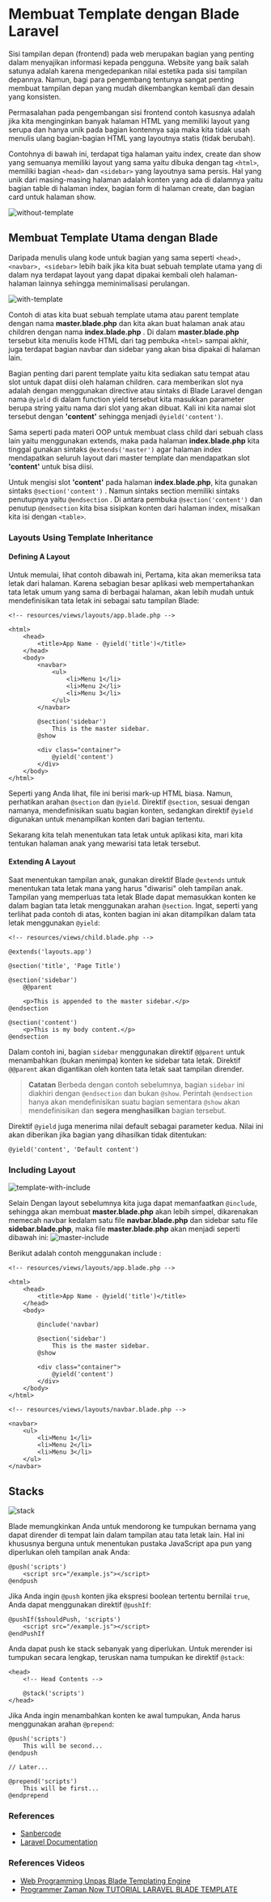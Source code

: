 
# Membuat Template dengan Blade Laravel

Sisi tampilan depan (frontend) pada web merupakan bagian yang penting dalam menyajikan informasi kepada pengguna. Website yang baik salah satunya adalah karena mengedepankan nilai estetika pada sisi tampilan depannya. Namun, bagi para pengembang tentunya sangat penting membuat tampilan depan yang mudah dikembangkan kembali dan desain yang konsisten.

Permasalahan pada pengembangan sisi frontend contoh kasusnya adalah jika kita menginginkan banyak halaman HTML yang memiliki layout yang serupa dan hanya unik pada bagian kontennya saja maka kita tidak usah menulis ulang bagian-bagian HTML yang layoutnya statis (tidak berubah).

Contohnya di bawah ini, terdapat tiga halaman yaitu index, create dan show yang semuanya memiliki layout yang sama yaitu dibuka dengan tag `<html>`, memiliki bagian `<head>` <navbar> dan `<sidebar>` yang layoutnya sama persis. Hal yang unik dari masing-masing halaman adalah konten yang ada di dalamnya yaitu bagian table di halaman index, bagian form di halaman create, dan bagian card untuk halaman show.

![without-template](https://blog.sanbercode.com/wp-content/uploads/2020/08/Blade-Templating.jpg)

## Membuat Template Utama dengan Blade

Daripada menulis ulang kode untuk bagian yang sama seperti `<head>, <navbar>, <sidebar>` lebih baik jika kita buat sebuah template utama yang di dalam nya terdapat layout yang dapat dipakai kembali oleh halaman-halaman lainnya sehingga meminimalisasi perulangan.

![with-template](https://blog.sanbercode.com/wp-content/uploads/2020/08/master-template.jpg)

Contoh di atas kita buat sebuah template utama atau parent template dengan nama **master.blade.php** dan kita akan buat halaman anak atau children dengan nama **index.blade.php** . Di dalam **master.blade.php** tersebut kita menulis kode HTML dari tag pembuka `<html>` sampai akhir, juga terdapat bagian navbar dan sidebar yang akan bisa dipakai di halaman lain.

Bagian penting dari parent template yaitu kita sediakan satu tempat atau slot untuk dapat diisi oleh halaman children. cara memberikan slot nya adalah dengan menggunakan directive atau sintaks di Blade Laravel dengan nama `@yield` di dalam function yield tersebut kita masukkan parameter berupa string yaitu nama dari slot yang akan dibuat. Kali ini kita namai slot tersebut dengan **'content'** sehingga menjadi `@yield('content')`.

Sama seperti pada materi OOP untuk membuat class child dari sebuah class lain yaitu menggunakan extends, maka pada halaman **index.blade.php** kita tinggal gunakan sintaks `@extends('master')` agar halaman index mendapatkan seluruh layout dari master template dan mendapatkan slot **'content'** untuk bisa diisi.

Untuk mengisi slot **'content'** pada halaman **index.blade.php**, kita gunakan sintaks `@section('content')` . Namun sintaks section memiliki sintaks penutupnya yaitu `@endsection` .
Di antara pembuka `@section('content')` dan penutup `@endsection` kita bisa sisipkan konten dari halaman index, misalkan kita isi dengan `<table>`.

### Layouts Using Template Inheritance

#### Defining A Layout

Untuk memulai, lihat contoh dibawah ini, Pertama, kita akan memeriksa tata letak dari halaman. Karena sebagian besar aplikasi web mempertahankan tata letak umum yang sama di berbagai halaman, akan lebih mudah untuk mendefinisikan tata letak ini sebagai satu tampilan Blade:

```blade
<!-- resources/views/layouts/app.blade.php -->

<html>
    <head>
        <title>App Name - @yield('title')</title>
    </head>
    <body>
        <navbar>
            <ul>
                <li>Menu 1</li>
                <li>Menu 2</li>
                <li>Menu 3</li>
            </ul>
        </navbar>

        @section('sidebar')
            This is the master sidebar.
        @show

        <div class="container">
            @yield('content')
        </div>
    </body>
</html>
```

Seperti yang Anda lihat, file ini berisi mark-up HTML biasa. Namun, perhatikan arahan `@section` dan `@yield`. Direktif `@section`, sesuai dengan namanya, mendefinisikan suatu bagian konten, sedangkan direktif `@yield` digunakan untuk menampilkan konten dari bagian tertentu.

Sekarang kita telah menentukan tata letak untuk aplikasi kita, mari kita tentukan halaman anak yang mewarisi tata letak tersebut.

#### Extending A Layout

Saat menentukan tampilan anak, gunakan direktif Blade `@extends` untuk menentukan tata letak mana yang harus "diwarisi" oleh tampilan anak. Tampilan yang memperluas tata letak Blade dapat memasukkan konten ke dalam bagian tata letak menggunakan arahan `@section`. Ingat, seperti yang terlihat pada contoh di atas, konten bagian ini akan ditampilkan dalam tata letak menggunakan `@yield`:

```blade
<!-- resources/views/child.blade.php -->

@extends('layouts.app')

@section('title', 'Page Title')

@section('sidebar')
    @@parent

    <p>This is appended to the master sidebar.</p>
@endsection

@section('content')
    <p>This is my body content.</p>
@endsection
```

Dalam contoh ini, bagian `sidebar` menggunakan direktif `@@parent` untuk menambahkan (bukan menimpa) konten ke sidebar tata letak. Direktif `@@parent` akan digantikan oleh konten tata letak saat tampilan dirender.

> **Catatan**
> Berbeda dengan contoh sebelumnya, bagian `sidebar` ini diakhiri dengan `@endsection` dan bukan `@show`. Perintah `@endsection` hanya akan mendefinisikan suatu bagian sementara `@show` akan mendefinisikan dan **segera menghasilkan** bagian tersebut.

Direktif `@yield` juga menerima nilai default sebagai parameter kedua. Nilai ini akan diberikan jika bagian yang dihasilkan tidak ditentukan:

```blade
@yield('content', 'Default content')
```

### Including Layout


![template-with-include](asset/include.png)

Selain Dengan layout sebelumnya kita juga dapat memanfaatkan `@include`, sehingga akan membuat **master.blade.php** akan lebih simpel, dikarenakan memecah navbar kedalam satu file **navbar.blade.php** dan sidebar satu file **sidebar.blade.php**, maka file **master.blade.php** akan menjadi seperti dibawah ini:
![master-include](asset/include=master.png)

Berikut adalah contoh menggunakan include :

```blade
<!-- resources/views/layouts/app.blade.php -->

<html>
    <head>
        <title>App Name - @yield('title')</title>
    </head>
    <body>
        
        @include('navbar)

        @section('sidebar')
            This is the master sidebar.
        @show

        <div class="container">
            @yield('content')
        </div>
    </body>
</html>
```

```blade
<!-- resources/views/layouts/navbar.blade.php -->

<navbar>
    <ul>
        <li>Menu 1</li>
        <li>Menu 2</li>
        <li>Menu 3</li>
    </ul>
</navbar>

```

## Stacks

![stack](asset/stack.png)

Blade memungkinkan Anda untuk mendorong ke tumpukan bernama yang dapat dirender di tempat lain dalam tampilan atau tata letak lain. Hal ini khususnya berguna untuk menentukan pustaka JavaScript apa pun yang diperlukan oleh tampilan anak Anda:

```blade
@push('scripts')
    <script src="/example.js"></script>
@endpush
```

Jika Anda ingin `@push` konten jika ekspresi boolean tertentu bernilai `true`, Anda dapat menggunakan direktif `@pushIf`:

```blade
@pushIf($shouldPush, 'scripts')
    <script src="/example.js"></script>
@endPushIf
```

Anda dapat push ke stack sebanyak yang diperlukan. Untuk merender isi tumpukan secara lengkap, teruskan nama tumpukan ke direktif `@stack`:

```blade
<head>
    <!-- Head Contents -->

    @stack('scripts')
</head>
```

Jika Anda ingin menambahkan konten ke awal tumpukan, Anda harus menggunakan arahan `@prepend`:

```blade
@push('scripts')
    This will be second...
@endpush

// Later...

@prepend('scripts')
    This will be first...
@endprepend
```

### References

- [Sanbercode](https://sanbercode.com)
- [Laravel Documentation](https://laravel.com/docs/10.x/blade#main-content)


### References Videos
- [Web Programming Unpas Blade Templating Engine](https://www.youtube.com/watch?v=9jrD0wcfq1g)
- [Programmer Zaman Now TUTORIAL LARAVEL BLADE TEMPLATE](https://www.youtube.com/watch?v=cEN1dHwnLP0)



